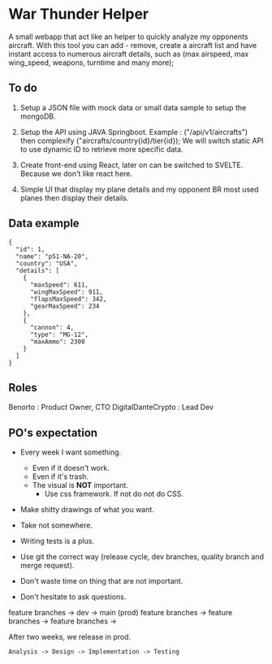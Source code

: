 # War Thunder Helper

A small webapp that act like an helper to quickly analyze my opponents aircraft.
With this tool you can add - remove, create a aircraft list and have instant access to numerous aircraft details, such as (max airspeed, max wing_speed, weapons, turntime and many more);


## To do

1. Setup a JSON file with mock data or small data sample to setup the mongoDB.
2. Setup the API using JAVA Springboot.
Example : ("/api/v1/aircrafts")
then complexify ("aircrafts/country{id}/tier{id});
We will switch static API to use dynamic ID to retrieve more specific data.

3. Create front-end using React, later on can be switched to SVELTE. Because we don't like react here.
4. Simple UI that display my plane details and my opponent BR most used planes then display their details.


## Data example
```
{
  "id": 1,
  "name": "p51-NA-20",
  "country": "USA",
  "details": [
    {
      "maxSpeed": 611,
      "wingMaxSpeed": 911,
      "flapsMaxSpeed": 342,
      "gearMaxSpeed": 234
    },
    {
      "cannon": 4,
      "type": "MG-12",
      "maxAmmo": 2300
    }
  ]
}
```

## Roles

Benorto : Product Owner, CTO
DigitalDanteCrypto : Lead Dev


## PO's expectation

- Every week I want something.
  - Even if it doesn't work.
  - Even if it's trash.
  - The visual is **NOT** important.
    - Use css framework. If not do not do CSS.

- Make shitty drawings of what you want.
- Take not somewhere.

- Writing tests is a plus.
- Use git the correct way (release cycle, dev branches, quality branch and merge request).
- Don't waste time on thing that are not important.
- Don't hesitate to ask questions.



feature branches -> dev -> main (prod)
feature branches -> 
feature branches -> 
feature branches -> 

After two weeks, we release in prod.


```
Analysis -> Design -> Implementation -> Testing
```

